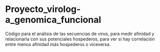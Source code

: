 # Proyecto_virolog-a_genomica_funcional
Código para el análisis de las secuencias de virus, para medir afinidad y relacionarla con sus potenciales hospederos, para ver si hay correlación entre menos afinidad más hospederos o viceversa. 

